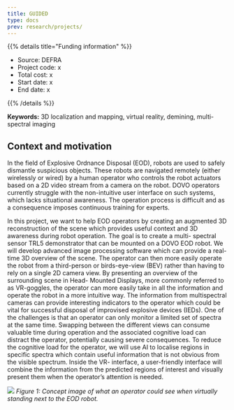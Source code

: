 ```yaml
---
title: GUIDED
type: docs
prev: research/projects/
---
```



{{% details title="Funding information" %}}

- Source: DEFRA
- Project code: x
- Total cost: x
- Start date: x
- End date: x

{{% /details %}}

**Keywords:** 3D localization and mapping, virtual reality, demining, multi-spectral imaging

## Context and motivation

In the field of Explosive Ordnance Disposal (EOD), robots are used to safely dismantle suspicious objects.
These robots are navigated remotely (either wirelessly or wired) by a human operator who controls the
robot actuators based on a 2D video stream from a camera on the robot. DOVO operators currently
struggle with the non-intuitive user interface on such systems, which lacks situational awareness. The
operation process is difficult and as a consequence imposes continuous training for experts.

In this project, we want to help EOD operators by creating an augmented 3D reconstruction of the scene
which provides useful context and 3D awareness during robot operation. The goal is to create a multi-
spectral sensor TRL5 demonstrator that can be mounted on a DOVO EOD robot. We will develop
advanced image processing software which can provide a real-time 3D overview of the scene. The
operator can then more easily operate the robot from a third-person or birds-eye-view (BEV) rather than
having to rely on a single 2D camera view. By presenting an overview of the surrounding scene in Head-
Mounted Displays, more commonly referred to as VR-goggles, the operator can more easily take in all
the information and operate the robot in a more intuitive way. The information from multispectral
cameras can provide interesting indicators to the operator which could be vital for successful disposal of
improvised explosive devices (IEDs). One of the challenges is that an operator can only monitor a limited
set of spectra at the same time. Swapping between the different views can consume valuable time
during operation and the associated cognitive load can distract the operator, potentially causing severe
consequences. To reduce the cognitive load for the operator, we will use AI to localise regions in specific
spectra which contain useful information that is not obvious from the visible spectrum. Inside the VR-
interface, a user-friendly interface will combine the information from the predicted regions of interest
and visually present them when the operator’s attention is needed.

![](/images/guided.png)
*Figure 1: Concept image of what an operator could see when virtually standing next to the EOD robot.*